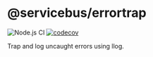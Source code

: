 # @servicebus/errortrap
![Node.js CI](https://github.com/servicebus/errortrap/workflows/Node.js%20CI/badge.svg)
[![codecov](https://codecov.io/gh/servicebus/errortrap/branch/master/graph/badge.svg)](https://codecov.io/gh/servicebus/errortrap)

Trap and log uncaught errors using llog.
